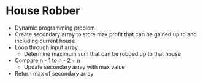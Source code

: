 # House Robber

- Dynamic programming problem
- Create secondary array to store max profit that can be gained up to and including current house
- Loop through input array
  - Determine maximum sum that can be robbed up to that house
- Compare n - 1 to n - 2 + n
  - Update secondary array with max value
- Return max of secondary array
